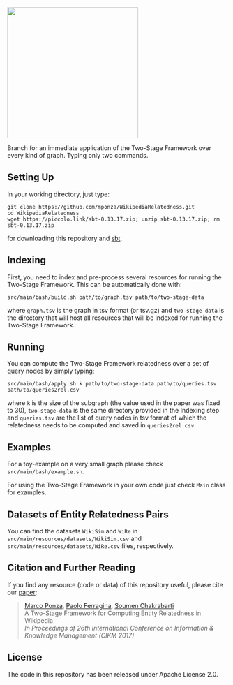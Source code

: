 <img src="https://raw.githubusercontent.com/mponza/WikipediaRelatedness/clean/logo.png" width="300">

Branch for an immediate application of the Two-Stage Framework over every kind of graph. Typing only two commands.


## Setting Up

In your working directory, just type:

    git clone https://github.com/mponza/WikipediaRelatedness.git
    cd WikipediaRelatedness
    wget https://piccolo.link/sbt-0.13.17.zip; unzip sbt-0.13.17.zip; rm sbt-0.13.17.zip

for downloading this repository and [sbt](https://www.scala-sbt.org/).


## Indexing

First, you need to index and pre-process several resources for running the Two-Stage Framework. This can be automatically done with:

    src/main/bash/build.sh path/to/graph.tsv path/to/two-stage-data
    
where `graph.tsv` is the graph in tsv format (or tsv.gz) and `two-stage-data` is the directory that will host all resources that will be indexed for running the Two-Stage Framework.


## Running

You can compute the Two-Stage Framework relatedness over a set of query nodes by simply typing:

    src/main/bash/apply.sh k path/to/two-stage-data path/to/queries.tsv path/to/queries2rel.csv
    
where `k` is the size of the subgraph (the value used in the paper was fixed to 30), `two-stage-data` is the same directory provided in the Indexing step and `queries.tsv` are the list of query nodes in tsv format of which the relatedness needs to be computed and saved in `queries2rel.csv`.


## Examples

For a toy-example on a very small graph please check `src/main/bash/example.sh`.

For using the Two-Stage Framework in your own code just check `Main` class for examples.


## Datasets of Entity Relatedness Pairs

You can find the datasets `WikiSim` and `WiRe` in `src/main/resources/datasets/WikiSim.csv` and `src/main/resources/datasets/WiRe.csv` files, respectively. 



## Citation and Further Reading

If you find any resource (code or data) of this repository useful, please cite our [paper](https://doi.org/10.1145/3132847.3132890):

> [Marco Ponza](http://pages.di.unipi.it/ponza), [Paolo Ferragina](http://pages.di.unipi.it/ferragina/), [Soumen Chakrabarti](https://www.cse.iitb.ac.in/~soumen/)  
> A Two-Stage Framework for Computing Entity Relatedness in Wikipedia  
> *In Proceedings of 26th International Conference on Information & Knowledge Management (CIKM 2017)*


## License

The code in this repository has been released under Apache License 2.0.
